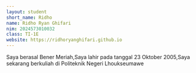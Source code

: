 ```yaml
---
layout: student
short_name: Ridho
name: Ridho Ryan Ghifari
nim: 2024573010032
class: TI-1E
website: https://ridhoryanghifari.github.io
---
```

Saya berasal Bener Meriah,Saya lahir pada tanggal 23 Oktober 2005,Saya sekarang berkuliah di Politeknik Negeri Lhoukseumawe
